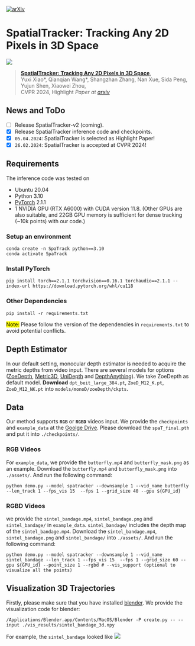 [![arXiv](https://img.shields.io/badge/arXiv-SpaTracker-red)](https://arxiv.org/abs/2403.18913)


# SpatialTracker: Tracking Any 2D Pixels in 3D Space

![](assets/dance-twirl.gif)

> [**SpatialTracker: Tracking Any 2D Pixels in 3D Space**](https://henry123-boy.github.io/SpaTracker/),  
> Yuxi Xiao\*, Qianqian Wang\*, Shangzhan Zhang, Nan Xue, Sida Peng, Yujun Shen, Xiaowei Zhou,  
> CVPR 2024, Highlight
> *Paper at [arxiv](https://arxiv.org/abs/2404.04319)*  


## News and ToDo
- [ ] Release SpatialTracker-v2 (coming).
- [x] Release SpatialTracker inference code and checkpoints.
- [x] `05.04.2024`: SpatialTracker is selected as Highlight Paper!
- [x] `26.02.2024`: SpatialTracker is accepted at CVPR 2024!

## Requirements 

The inference code was tested on

* Ubuntu 20.04
* Python 3.10
* [PyTorch](https://pytorch.org/) 2.1.1
* 1 NVIDIA GPU (RTX A6000) with CUDA version 11.8. (Other GPUs are also suitable, and 22GB GPU memory is sufficient for dense tracking (~10k points) with our code.)
### Setup an environment
```shell
conda create -n SpaTrack python==3.10
conda activate SpaTrack
```
### Install PyTorch
```shell
pip install torch==2.1.1 torchvision==0.16.1 torchaudio==2.1.1 --index-url https://download.pytorch.org/whl/cu118
```

### Other Dependencies
```shell
pip install -r requirements.txt
```
<mark>Note:</mark> Please follow the version of the dependencies in `requirements.txt` to avoid potential conflicts. 

## Depth Estimator
In our default setting, monocular depth estimator is needed to acquire the metric depths from video input. There are several models for options ([ZoeDepth](https://github.com/isl-org/ZoeDepth), [Metric3D](https://github.com/YvanYin/Metric3D), [UniDepth](https://github.com/lpiccinelli-eth/UniDepth) and [DepthAnything](https://github.com/LiheYoung/Depth-Anything)). 
We take ZoeDepth as default model. **Download** `dpt_beit_large_384.pt`, `ZoeD_M12_K.pt`, `ZoeD_M12_NK.pt` into `models/monoD/zoeDepth/ckpts`. 

## Data
Our method supports **`RGB`** or **`RGBD`** videos input. We provide the `checkpoints` and `example_data` at the  [Goolge Drive](https://drive.google.com/drive/folders/1UtzUJLPhJdUg2XvemXXz1oe6KUQKVjsZ?usp=sharing). Please download the `spaT_final.pth` and put it into `./checkpoints/`.  

### RGB Videos
For `example_data`, we provide the `butterfly.mp4` and `butterfly_mask.png` as an example. Download the `butterfly.mp4` and `butterfly_mask.png` into `./assets/`. And run the following command: 

```shell
python demo.py --model spatracker --downsample 1 --vid_name butterfly --len_track 1 --fps_vis 15  --fps 1 --grid_size 40 --gpu ${GPU_id}
```
### RGBD Videos
we provide the `sintel_bandage.mp4`, `sintel_bandage.png` and `sintel_bandage/` in `example_data`. `sintel_bandage/` includes the depth map of the `sintel_bandage.mp4`. Download the `sintel_bandage.mp4`, `sintel_bandage.png` and `sintel_bandage/` into `./assets/`. And run the following command: 
```shell
python demo.py --model spatracker --downsample 1 --vid_name sintel_bandage --len_track 1 --fps_vis 15  --fps 1 --grid_size 60 --gpu ${GPU_id} --point_size 1 --rgbd # --vis_support (optional to visualize all the points)
```

## Visualization 3D Trajectories
Firstly, please make sure that you have installed [blender](https://www.blender.org/).
We provide the visualization code for blender: 
```shell
/Applications/Blender.app/Contents/MacOS/Blender -P create.py -- --input ./vis_results/sintel_bandage_3d.npy
```
For example, the `sintel_bandage` looked like 
![](assets/sintel.gif)


